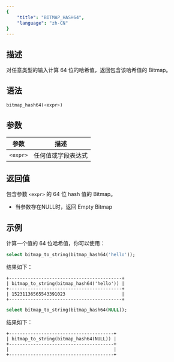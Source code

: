 ```yaml
---
{
    "title": "BITMAP_HASH64",
    "language": "zh-CN"
}
---
```


## 描述

对任意类型的输入计算 64 位的哈希值，返回包含该哈希值的 Bitmap。

## 语法

```sql
bitmap_hash64(<expr>)
```

## 参数

| 参数        | 描述          |
|-----------|-------------|
| `<expr>` | 任何值或字段表达式 |

## 返回值

包含参数 `<expr>` 的 64 位 hash 值的 Bitmap。
- 当参数存在NULL时，返回 Empty Bitmap

## 示例

计算一个值的 64 位哈希值，你可以使用：

```sql
select bitmap_to_string(bitmap_hash64('hello'));
```

结果如下：

```text
+------------------------------------------+
| bitmap_to_string(bitmap_hash64('hello')) |
+------------------------------------------+
| 15231136565543391023                     |
+------------------------------------------+
```

```sql
select bitmap_to_string(bitmap_hash64(NULL));
```

结果如下：

```text
+---------------------------------------+
| bitmap_to_string(bitmap_hash64(NULL)) |
+---------------------------------------+
|                                       |
+---------------------------------------+
```